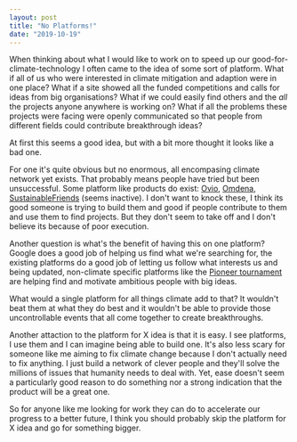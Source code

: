 ```yaml
---
layout: post
title: "No Platforms!"
date: "2019-10-19"
---
```


When thinking about what I would like to work on to speed up our good-for-climate-technology I often came to the idea of some sort of platform. What if all of us who were interested in climate mitigation and adaption were in one place? What if a site showed all the funded competitions and calls for ideas from big organisations? What if we could easily find others and the *all* the projects anyone anywhere is working on? What if all the problems these projects were facing were openly communicated so that people from different fields could contribute breakthrough ideas?

At first this seems a good idea, but with a bit more thought it looks like a bad one. 

For one it's quite obvious but no enormous, all encompasing climate network yet exists. That probably means people have tried but been unsuccessful. Some platform like products do exist: [Ovio](https://explore.ovio.org/how/), [Omdena](https://omdena.com/), [SustainableFriends](http://www.sustainablefriends.com/home/) (seems inactive). I don't want to knock these, I think its good someone is trying to build them and good if people contribute to them and use them to find projects. But they don't seem to take off and I don't believe its because of poor execution. 

Another question is what's the benefit of having this on one platform? Google does a good job of helping us find what we're searching for, the existing platforms do a good job of letting us follow what interests us and being updated, non-climate specific platforms like the [Pioneer tournament](https://pioneer.app/) are helping find and motivate ambitious people with big ideas. 

What would a single platform for all things climate add to that? It wouldn't beat them at what they do best and it wouldn't be able to provide those uncontrollable events that all come together to create breakthroughs. 

Another attaction to the platform for X idea is that it is easy. I see platforms, I use them and I can imagine being able to build one. It's also less scary for someone like me aiming to fix climate change because I don't actually need to fix anything. I just build a network of clever people and they'll solve the millions of issues that humanity needs to deal with. Yet, ease doesn't seem a particularly good reason to do something nor a strong indication that the product will be a great one. 

So for anyone like me looking for work they can do to accelerate our progress to a better future, I think you should probably skip the platform for X idea and go for something bigger.